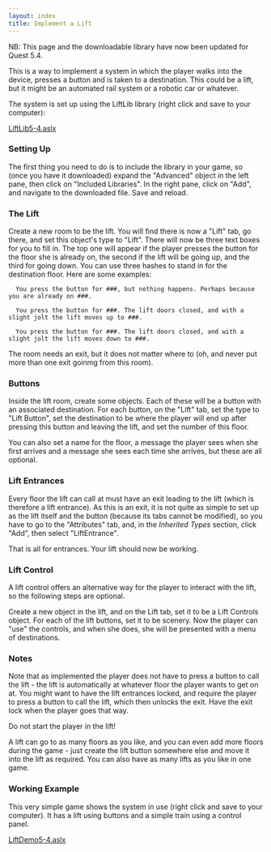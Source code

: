 ```yaml
---
layout: index
title: Implement a Lift
---
```


NB: This page and the downloadable library have now been updated for Quest 5.4.

This is a way to implement a system in which the player walks into the device, presses a button and is taken to a destination. This could be a lift, but it might be an automated rail system or a robotic car or whatever.

The system is set up using the LiftLib library (right click and save to your computer):

[LiftLib5-4.aslx]({{site.baseurl}}/files//LiftLib5-4.aslx)

### Setting Up

The first thing you need to do is to include the library in your game, so (once you have it downloaded) expand the "Advanced" object in the left pane, then click on "Included Libraries". In the right pane, click on "Add", and navigate to the downloaded file. Save and reload.

### The Lift

Create a new room to be the lift. You will find there is now a "Lift" tab, go there, and set this object's type to "Lift". There will now be three text boxes for you to fill in. The top one will appear if the player presses the button for the floor she is already on, the second if the lift will be going up, and the third for going down. You can use three hashes to stand in for the destination floor. Here are some examples:

      You press the button for ###, but nothing happens. Perhaps because you are already on ###.

      You press the button for ###. The lift doors closed, and with a slight jolt the lift moves up to ###.

      You press the button for ###. The lift doors closed, and with a slight jolt the lift moves down to ###.

The room needs an exit, but it does not matter where to (oh, and never put more than one exit goinmg from this room).

### Buttons

Inside the lift room, create some objects. Each of these will be a button with an associated destination. For each button, on the "Lift" tab, set the type to "Lift Button", set the destination to be where the player will end up after pressing this button and leaving the lift, and set the number of this floor.

You can also set a name for the floor, a message the player sees when she first arrives and a message she sees each time she arrives, but these are all optional.

### Lift Entrances

Every floor the lift can call at must have an exit leading to the lift (which is therefore a lift entrance). As this is an exit, it is not quite as simple to set up as the lift itself and the button (because its tabs cannot be modified), so you have to go to the "Attributes" tab, and, in the *Inherited Types* section, click "Add", then select "LiftEntrance".

That is all for entrances. Your lift should now be working.

### Lift Control

A lift control offers an alternative way for the player to interact with the lift, so the following steps are optional.

Create a new object in the lift, and on the Lift tab, set it to be a Lift Controls object. For each of the lift buttons, set it to be scenery. Now the player can "use" the controls, and when she does, she will be presented with a menu of destinations.

### Notes

Note that as implemented the player does not have to press a button to call the lift - the lift is automatically at whatever floor the player wants to get on at. You might want to have the lift entrances locked, and require the player to press a button to call the lift, which then unlocks the exit. Have the exit lock when the player goes that way.

Do not start the player in the lift!

A lift can go to as many floors as you like, and you can even add more floors during the game - just create the lift button somewhere else and move it into the lift as required. You can also have as many lifts as you like in one game.

### Working Example

This very simple game shows the system in use (right click and save to your computer). It has a lift using buttons and a simple train using a control panel.

[LiftDemo5-4.aslx]({{site.baseurl}}/files//LiftDemo5-4.aslx)
